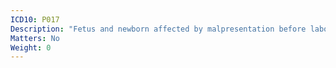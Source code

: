 ```yaml
---
ICD10: P017
Description: "Fetus and newborn affected by malpresentation before labour"
Matters: No
Weight: 0
---
```

